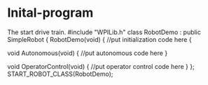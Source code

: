 # Inital-program
The start drive train.
#include "WPILib.h"
class RobotDemo : public SimpleRobot
{
   RobotDemo(void)
   {
      //put initialization code here
   {
 
   void Autonomous(void)
   {
     //put autonomous code here
   }
 
   void OperatorControl(void)
   {
     //put operator control code here
   }
};
START_ROBOT_CLASS(RobotDemo);
